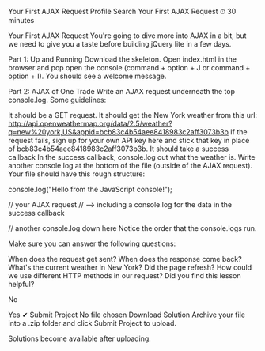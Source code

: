 
Your First AJAX Request
Profile
Search
Your First AJAX Request
⏱ 30 minutes

Your First AJAX Request
You're going to dive more into AJAX in a bit, but we need to give you a taste before building jQuery lite in a few days.

Part 1: Up and Running
Download the skeleton. Open index.html in the browser and pop open the console (command + option + J or command + option + I). You should see a welcome message.

Part 2: AJAX of One Trade
Write an AJAX request underneath the top console.log. Some guidelines:

It should be a GET request.
It should get the New York weather from this url: http://api.openweathermap.org/data/2.5/weather?q=new%20york,US&appid=bcb83c4b54aee8418983c2aff3073b3b
If the request fails, sign up for your own API key here and stick that key in place of bcb83c4b54aee8418983c2aff3073b3b.
It should take a success callback
In the success callback, console.log out what the weather is.
Write another console.log at the bottom of the file (outside of the AJAX request). Your file should have this rough structure:

console.log("Hello from the JavaScript console!");

// your AJAX request
// --> including a console.log for the data in the success callback

// another console.log down here
Notice the order that the console.logs run.

Make sure you can answer the following questions:

When does the request get sent?
When does the response come back?
What's the current weather in New York?
Did the page refresh?
How could we use different HTTP methods in our request?
Did you find this lesson helpful?

No

Yes
✔︎ Submit Project
No file chosen
Download Solution
Archive your file into a .zip folder and click Submit Project to upload.

Solutions become available after uploading.